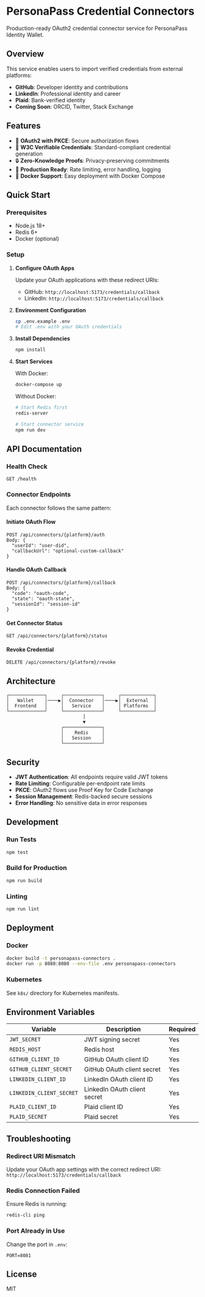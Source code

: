 # PersonaPass Credential Connectors

Production-ready OAuth2 credential connector service for PersonaPass Identity Wallet.

## Overview

This service enables users to import verified credentials from external platforms:
- **GitHub**: Developer identity and contributions
- **LinkedIn**: Professional identity and career
- **Plaid**: Bank-verified identity
- **Coming Soon**: ORCID, Twitter, Stack Exchange

## Features

- 🔐 **OAuth2 with PKCE**: Secure authorization flows
- 📜 **W3C Verifiable Credentials**: Standard-compliant credential generation
- 🔒 **Zero-Knowledge Proofs**: Privacy-preserving commitments
- 🚀 **Production Ready**: Rate limiting, error handling, logging
- 🐳 **Docker Support**: Easy deployment with Docker Compose

## Quick Start

### Prerequisites
- Node.js 18+
- Redis 6+
- Docker (optional)

### Setup

1. **Configure OAuth Apps**
   
   Update your OAuth applications with these redirect URIs:
   - GitHub: `http://localhost:5173/credentials/callback`
   - LinkedIn: `http://localhost:5173/credentials/callback`

2. **Environment Configuration**
   ```bash
   cp .env.example .env
   # Edit .env with your OAuth credentials
   ```

3. **Install Dependencies**
   ```bash
   npm install
   ```

4. **Start Services**
   
   With Docker:
   ```bash
   docker-compose up
   ```
   
   Without Docker:
   ```bash
   # Start Redis first
   redis-server
   
   # Start connector service
   npm run dev
   ```

## API Documentation

### Health Check
```
GET /health
```

### Connector Endpoints

Each connector follows the same pattern:

#### Initiate OAuth Flow
```
POST /api/connectors/{platform}/auth
Body: {
  "userId": "user-did",
  "callbackUrl": "optional-custom-callback"
}
```

#### Handle OAuth Callback
```
POST /api/connectors/{platform}/callback
Body: {
  "code": "oauth-code",
  "state": "oauth-state",
  "sessionId": "session-id"
}
```

#### Get Connector Status
```
GET /api/connectors/{platform}/status
```

#### Revoke Credential
```
DELETE /api/connectors/{platform}/revoke
```

## Architecture

```
┌─────────────┐     ┌──────────────┐     ┌────────────┐
│   Wallet    │────▶│  Connector   │────▶│  External  │
│  Frontend   │     │   Service    │     │ Platforms  │
└─────────────┘     └──────────────┘     └────────────┘
                            │
                            ▼
                    ┌──────────────┐
                    │    Redis     │
                    │   Session    │
                    └──────────────┘
```

## Security

- **JWT Authentication**: All endpoints require valid JWT tokens
- **Rate Limiting**: Configurable per-endpoint rate limits
- **PKCE**: OAuth2 flows use Proof Key for Code Exchange
- **Session Management**: Redis-backed secure sessions
- **Error Handling**: No sensitive data in error responses

## Development

### Run Tests
```bash
npm test
```

### Build for Production
```bash
npm run build
```

### Linting
```bash
npm run lint
```

## Deployment

### Docker
```bash
docker build -t personapass-connectors .
docker run -p 8080:8080 --env-file .env personapass-connectors
```

### Kubernetes
See `k8s/` directory for Kubernetes manifests.

## Environment Variables

| Variable | Description | Required |
|----------|-------------|----------|
| `JWT_SECRET` | JWT signing secret | Yes |
| `REDIS_HOST` | Redis host | Yes |
| `GITHUB_CLIENT_ID` | GitHub OAuth client ID | Yes |
| `GITHUB_CLIENT_SECRET` | GitHub OAuth client secret | Yes |
| `LINKEDIN_CLIENT_ID` | LinkedIn OAuth client ID | Yes |
| `LINKEDIN_CLIENT_SECRET` | LinkedIn OAuth client secret | Yes |
| `PLAID_CLIENT_ID` | Plaid client ID | Yes |
| `PLAID_SECRET` | Plaid secret | Yes |

## Troubleshooting

### Redirect URI Mismatch
Update your OAuth app settings with the correct redirect URI:
`http://localhost:5173/credentials/callback`

### Redis Connection Failed
Ensure Redis is running:
```bash
redis-cli ping
```

### Port Already in Use
Change the port in `.env`:
```
PORT=8081
```

## License

MIT